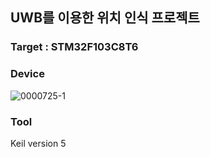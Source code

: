 ## UWB를 이용한 위치 인식 프로젝트
### Target : STM32F103C8T6
### Device
![0000725-1](https://github.com/user-attachments/assets/c6d546d6-5587-445a-921a-8cdb903b6215)
### Tool

Keil version 5

